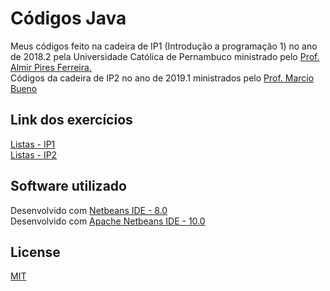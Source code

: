 # Códigos Java

Meus códigos feito na cadeira de IP1 (Introdução a programação 1) no ano de 2018.2 pela Universidade Católica de Pernambuco ministrado pelo [Prof. Almir Pires Ferreira.](http://c3.unicap.br/~almir/)  
Códigos da cadeira de IP2 no ano de 2019.1 ministrados pelo [Prof. Marcio Bueno](https://marciobueno.com/)

## Link dos exercícios

[Listas - IP1](http://c3.unicap.br/~almir/ip1/listas/)  
[Listas - IP2](https://marciobueno.com/ensino/introducao-programacao-ii/)

## Software utilizado

Desenvolvido com [Netbeans IDE - 8.0](https://netbeans.org/downloads/8.0.2/)  
Desenvolvido com [Apache Netbeans IDE - 10.0](https://netbeans.apache.org/download/nb100/nb100.html)

## License
[MIT](https://github.com/luisfelipe3d/base-cod-java/blob/master/LICENSE)



